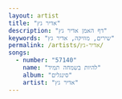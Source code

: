 ```yaml
---
layout: artist
title: "אדיר גץ"
description: "דף האמן אדיר גץ"
keywords: "שירים, מוזיקה, אדיר גץ"
permalink: /artists/אדיר-גץ/
songs:
  - number: "57140"
    name: "להיות בשמחה תמיד"
    album: "סינגלים"
    artist: "אדיר גץ"
---
```

